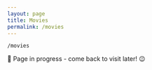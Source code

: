```yaml
---
layout: page
title: Movies
permalink: /movies
---
```


`/movies`

🚧 Page in progress - come back to visit later! 😉

<style>
  .wrapper {
    max-width: 58em;
  }
</style>